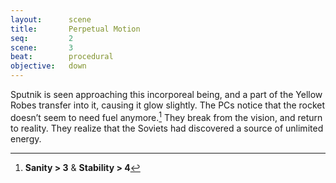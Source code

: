 ```yaml
---
layout:      scene
title:       Perpetual Motion
seq:         2
scene:       3
beat:        procedural
objective:   down
---
```


Sputnik is seen approaching this incorporeal being,
and a part of the Yellow Robes transfer into it, causing it glow slightly.
The PCs notice that the rocket doesn’t seem to need fuel anymore.[^0]
They break from the vision, and return to reality.
They realize that the Soviets had discovered a source of unlimited energy.


[^0]: **Sanity > 3** & **Stability > 4**





